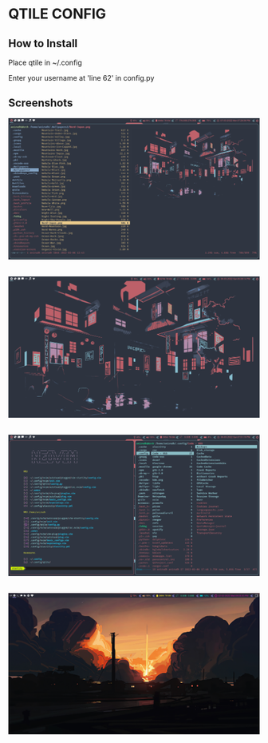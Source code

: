 # QTILE CONFIG
## How to Install
Place qtile in ~/.config

Enter your username at 'line 62' in config.py 
## Screenshots
<p align="center">
   <a><img src="https://raw.githubusercontent.com/hsanirudh/Qtile_config/main/src/1.png" alt="1" width=600px></a>
   <br>
   <br>
</p>

<p align="center">
   <a><img src="https://raw.githubusercontent.com/hsanirudh/Qtile_config/main/src/2.png" alt="2" width=600px></a>
   <br>
   <br>
</p>

<p align="center">
   <a><img src="https://raw.githubusercontent.com/hsanirudh/Qtile_config/main/src/3.png" alt="3" width=600px></a>
   <br>
   <br>
</p>

<p align="center">
   <a><img src="https://raw.githubusercontent.com/hsanirudh/Qtile_config/main/src/4.png" alt="4" width=600px></a>
   <br>
   <br>
</p>
